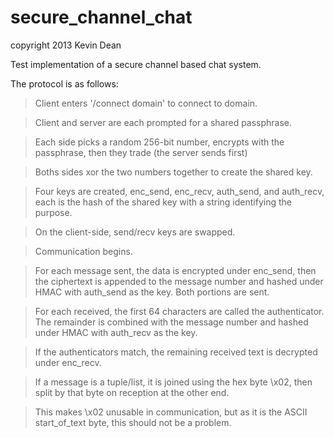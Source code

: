 secure_channel_chat
===================
copyright 2013 Kevin Dean

Test implementation of a secure channel based chat system.

The protocol is as follows:

>Client enters '/connect domain' to connect to domain.

>Client and server are each prompted for a shared passphrase.

>Each side picks a random 256-bit number, encrypts with the passphrase, then they trade (the server sends first)

>Boths sides xor the two numbers together to create the shared key.

>Four keys are created, enc_send, enc_recv, auth_send, and auth_recv, each is the hash of the shared key with a string identifying the purpose.

>On the client-side, send/recv keys are swapped.

>Communication begins.

>For each message sent, the data is encrypted under enc_send, then the ciphertext is appended to the message number and hashed under HMAC with auth_send as the key. Both portions are sent.

>For each received, the first 64 characters are called the authenticator. The remainder is combined with the message number and hashed under HMAC with auth_recv as the key.

>If the authenticators match, the remaining received text is decrypted under enc_recv.

>If a message is a tuple/list, it is joined using the hex byte \x02, then split by that byte on reception at the other end.

>This makes \x02 unusable in communication, but as it is the ASCII start_of_text byte, this should not be a problem.
